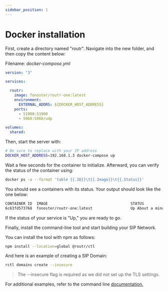```yaml
---
sidebar_position: 1
---
```


# Docker installation

First, create a directory named "routr". Navigate into the new folder, and then copy the content below:

Filename: _docker-compose.yml_

```yaml
version: "3"

services:

  routr:
    image: fonoster/routr-one:latest
    environment:
      EXTERNAL_ADDRS: ${DOCKER_HOST_ADDRESS}
    ports:
      - 51908:51908
      - 5060:5060/udp

volumes:
  shared:
```

Then, start the server with:

```bash
# Be sure to replace with your IP address
DOCKER_HOST_ADDRESS=192.168.1.3 docker-compose up
```

Wait a few seconds for the container to initialize. Afterward, you can verify the status of the container using:

```bash
docker ps -a --format 'table {{.ID}}\t{{.Image}}\t{{.Status}}'
```

You should see a containers with its status. Your output should look like the one below:

```bash
CONTAINER ID  IMAGE                                     STATUS
6c63fd573768  fonoster/routr-one:latest                 Up About a minute
```

If the status of your service is "Up," you are ready to go.

Finally, install the command-line tool and start building your SIP Network.

You can install the tool with npm as follows:

```bash
npm install --location=global @routr/ctl
```

And here is an example of creating a SIP Domain:

```bash
rctl domains create --insecure
```

> The --insecure flag is required as we did not set up the TLS settings.

For additional examples, refer to the command line [documentation.](https://www.npmjs.com/package/@routr/ctl)
